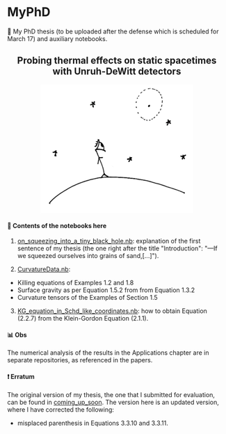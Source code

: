 # MyPhD 

:notebook_with_decorative_cover: My PhD thesis (to be uploaded after the defense which is scheduled for March 17) and auxiliary notebooks.

<div align="center">
  <h2 align="center">Probing thermal effects on static spacetimes <br> with Unruh-DeWitt detectors</h2>
 <picture>
  <source srcset="dark_obs_stars.png" media="(prefers-color-scheme: dark)">
  <img align="center" src="obs_stars.png" alt="drawing" width="350"/>
  </picture>
</div>

#### :open_file_folder: Contents of the notebooks here

1. [on_squeezing_into_a_tiny_black_hole.nb](on_squeezing_into_a_tiny_black_hole.nb): explanation of the first sentence of my thesis (the one right after the title "Introduction": "—If we squeezed ourselves into grains of sand,\[...\]").

2. [CurvatureData.nb](CurvatureData.nb): 
  - Killing equations of Examples 1.2 and 1.8
  - Surface gravity as per Equation 1.5.2 from from Equation 1.3.2
  - Curvature tensors of the Examples of Section 1.5

3. [KG_equation_in_Schd_like_coordinates.nb](KG_equation_in_Schd_like_coordinates.nb): how to obtain Equation (2.2.7) from the Klein-Gordon Equation (2.1.1).

#### :bar_chart: Obs
The numerical analysis of the results in the Applications chapter are in separate repositories, as referenced in the papers. 

#### :heavy_exclamation_mark: Erratum
The original version of my thesis, the one that I submitted for evaluation, can be found in [coming_up_soon](coming_up_soon). The version here is an updated version, where I have corrected the following: 

- misplaced parenthesis in Equations 3.3.10 and 3.3.11.
